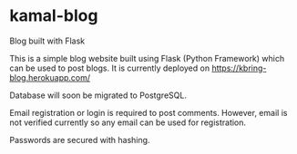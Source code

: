 # kamal-blog
Blog built with Flask

This is a simple blog website built using Flask (Python Framework) which can be used to post blogs. It is currently deployed on https://kbring-blog.herokuapp.com/ 

Database will soon be migrated to PostgreSQL.

Email registration or login is required to post comments. However, email is not verified currently so any email can be used for registration. 

Passwords are secured with hashing. 


